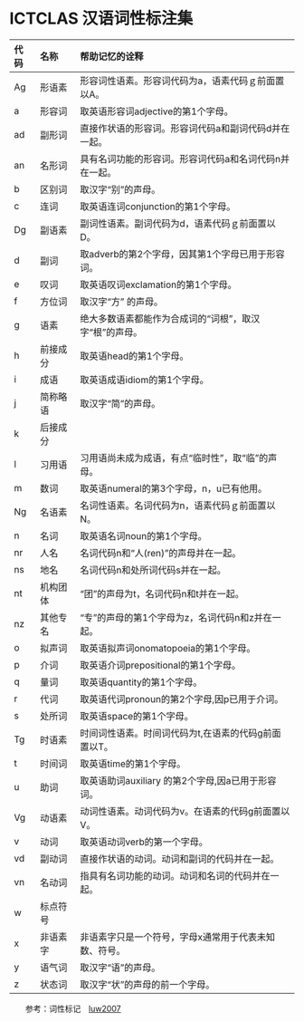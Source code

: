 # ICTCLAS 汉语词性标注集

| 代码 | 名称     | 帮助记忆的诠释                                         |
| :--- | :------- | :----------------------------------------------------- |
| Ag   | 形语素   | 形容词性语素。形容词代码为a，语素代码ｇ前面置以A。     |
| a    | 形容词   | 取英语形容词adjective的第1个字母。                     |
| ad   | 副形词   | 直接作状语的形容词。形容词代码a和副词代码d并在一起。   |
| an   | 名形词   | 具有名词功能的形容词。形容词代码a和名词代码n并在一起。 |
| b    | 区别词   | 取汉字“别”的声母。                                     |
| c    | 连词     | 取英语连词conjunction的第1个字母。                     |
| Dg   | 副语素   | 副词性语素。副词代码为d，语素代码ｇ前面置以D。         |
| d    | 副词     | 取adverb的第2个字母，因其第1个字母已用于形容词。       |
| e    | 叹词     | 取英语叹词exclamation的第1个字母。                     |
| f    | 方位词   | 取汉字“方” 的声母。                                    |
| g    | 语素     | 绝大多数语素都能作为合成词的“词根”，取汉字“根”的声母。 |
| h    | 前接成分 | 取英语head的第1个字母。                                |
| i    | 成语     | 取英语成语idiom的第1个字母。                           |
| j    | 简称略语 | 取汉字“简”的声母。                                     |
| k    | 后接成分 |                                                        |
| l    | 习用语   | 习用语尚未成为成语，有点“临时性”，取“临”的声母。       |
| m    | 数词     | 取英语numeral的第3个字母，n，u已有他用。               |
| Ng   | 名语素   | 名词性语素。名词代码为n，语素代码ｇ前面置以N。         |
| n    | 名词     | 取英语名词noun的第1个字母。                            |
| nr   | 人名     | 名词代码n和“人(ren)”的声母并在一起。                   |
| ns   | 地名     | 名词代码n和处所词代码s并在一起。                       |
| nt   | 机构团体 | “团”的声母为t，名词代码n和t并在一起。                  |
| nz   | 其他专名 | “专”的声母的第1个字母为z，名词代码n和z并在一起。       |
| o    | 拟声词   | 取英语拟声词onomatopoeia的第1个字母。                  |
| p    | 介词     | 取英语介词prepositional的第1个字母。                   |
| q    | 量词     | 取英语quantity的第1个字母。                            |
| r    | 代词     | 取英语代词pronoun的第2个字母,因p已用于介词。           |
| s    | 处所词   | 取英语space的第1个字母。                               |
| Tg   | 时语素   | 时间词性语素。时间词代码为t,在语素的代码g前面置以T。   |
| t    | 时间词   | 取英语time的第1个字母。                                |
| u    | 助词     | 取英语助词auxiliary 的第2个字母,因a已用于形容词。      |
| Vg   | 动语素   | 动词性语素。动词代码为v。在语素的代码g前面置以V。      |
| v    | 动词     | 取英语动词verb的第一个字母。                           |
| vd   | 副动词   | 直接作状语的动词。动词和副词的代码并在一起。           |
| vn   | 名动词   | 指具有名词功能的动词。动词和名词的代码并在一起。       |
| w    | 标点符号 |                                                        |
| x    | 非语素字 | 非语素字只是一个符号，字母x通常用于代表未知数、符号。  |
| y    | 语气词   | 取汉字“语”的声母。                                     |
| z    | 状态词   | 取汉字“状”的声母的前一个字母。                         |

　　参考：词性标记　[luw2007](https://gist.github.com/luw2007/6016931)